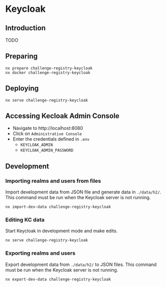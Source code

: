 # Keycloak

## Introduction

TODO

## Preparing

```console
nx prepare challenge-registry-keycloak
nx docker challenge-registry-keycloak
```

## Deploying

```console
nx serve challenge-registry-keycloak
```

## Accessing Kecloak Admin Console

- Navigate to http://localhost:8080
- Click on `Administrative Console`
- Enter the credentials defined in `.env`
  - `KEYCLOAK_ADMIN`
  - `KEYCLOAK_ADMIN_PASSWORD`

## Development

### Importing realms and users from files

Import development data from JSON file and generate data in `./data/h2/`. This
command must be run when the Keycloak server is not running.

```console
nx import-dev-data challenge-registry-keycloak
```

### Editing KC data

Start Keycloak in development mode and make edits.

```console
nx serve challenge-registry-keycloak
```

### Exporting realms and users

Export development data from `./data/h2/` to JSON files. This command must be
run when the Keycloak server is not running.

```console
nx export-dev-data challenge-registry-keycloak
```